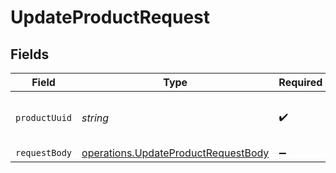 # UpdateProductRequest


## Fields

| Field                                                                                      | Type                                                                                       | Required                                                                                   | Description                                                                                | Example                                                                                    |
| ------------------------------------------------------------------------------------------ | ------------------------------------------------------------------------------------------ | ------------------------------------------------------------------------------------------ | ------------------------------------------------------------------------------------------ | ------------------------------------------------------------------------------------------ |
| `productUuid`                                                                              | *string*                                                                                   | :heavy_check_mark:                                                                         | The unique identifier of a product.                                                        | 00000000-0000-0000-0000-000000000000                                                       |
| `requestBody`                                                                              | [operations.UpdateProductRequestBody](../../models/operations/updateproductrequestbody.md) | :heavy_minus_sign:                                                                         | N/A                                                                                        |                                                                                            |